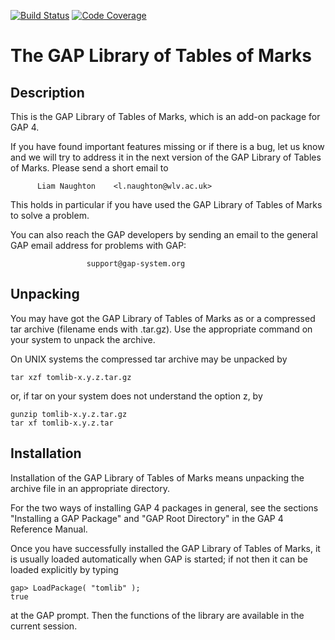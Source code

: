 [![Build Status](https://travis-ci.org/gap-packages/tomlib.svg?branch=master)](https://travis-ci.org/gap-packages/tomlib)
[![Code Coverage](https://codecov.io/github/gap-packages/tomlib/coverage.svg?branch=master&token=)](https://codecov.io/gh/gap-packages/tomlib)

The GAP Library of Tables of Marks
==================================

Description
-----------

This is the GAP Library of Tables of Marks,
which is an add-on package for GAP 4.

If you have found important features missing or if there is a bug,
let us know and we will try to address it in the next version of the
GAP Library of Tables of Marks.
Please send a short email to

          Liam Naughton    <l.naughton@wlv.ac.uk>

This holds in particular if you have used the GAP Library of Tables of Marks
to solve a problem.

You can also reach the GAP developers by sending an email to the general
GAP email address for problems with GAP:

                     support@gap-system.org

Unpacking
---------

You may have got the GAP Library of Tables of Marks as or a compressed tar
archive (filename ends with .tar.gz). Use the appropriate command on your
system to unpack the archive.

On UNIX systems the compressed tar archive may be unpacked by

    tar xzf tomlib-x.y.z.tar.gz

or, if tar on your system does not understand the option z, by

    gunzip tomlib-x.y.z.tar.gz
    tar xf tomlib-x.y.z.tar


Installation
------------

Installation of the GAP Library of Tables of Marks means unpacking the
archive file in an appropriate directory.

For the two ways of installing GAP 4 packages in general,
see the sections "Installing a GAP Package" and
"GAP Root Directory" in the GAP 4 Reference Manual.

Once you have successfully installed the GAP Library of Tables of Marks,
it is usually loaded automatically when GAP is started;
if not then it can be loaded explicitly by typing

    gap> LoadPackage( "tomlib" );
    true

at the GAP prompt.
Then the functions of the library are available in the current session.
